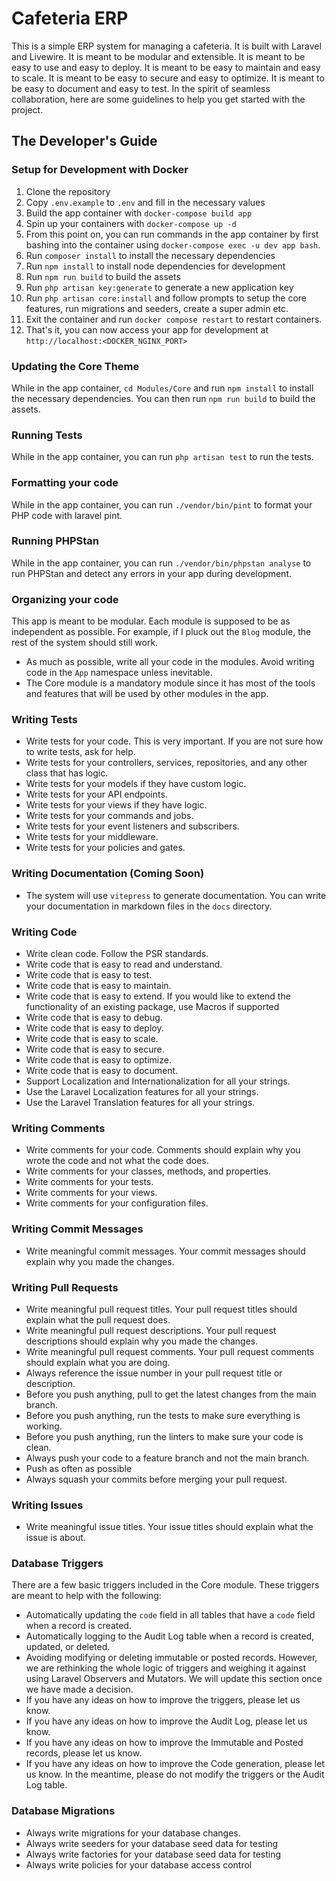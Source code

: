 # Cafeteria ERP
This is a simple ERP system for managing a cafeteria. It is built with Laravel and Livewire.
It is meant to be modular and extensible. It is meant to be easy to use and easy to deploy. It is meant to be easy to maintain and easy to scale. It is meant to be easy to secure and easy to optimize. It is meant to be easy to document and easy to test.
In the spirit of seamless collaboration, here are some guidelines to help you get started with the project.

## The Developer's Guide
### Setup for Development with Docker
1. Clone the repository
2. Copy `.env.example` to `.env` and fill in the necessary values
3. Build the app container with `docker-compose build app`
4. Spin up your containers with `docker-compose up -d`
5. From this point on, you can run commands in the app container by first bashing into the container using `docker-compose exec -u dev app bash`.
6. Run `composer install` to install the necessary dependencies
7. Run `npm install` to install node dependencies for development
8. Run `npm run build` to build the assets
9. Run `php artisan key:generate` to generate a new application key
10. Run `php artisan core:install` and follow prompts to setup the core features, run migrations and seeders, create a super admin etc.
11. Exit the container and run `docker compose restart` to restart containers.
12. That's it, you can now access your app for development at `http://localhost:<DOCKER_NGINX_PORT>`

### Updating the Core Theme
While in the app container, `cd Modules/Core` and run `npm install` to install the necessary dependencies. You can then run `npm run build` to build the assets.

### Running Tests
While in the app container, you can run `php artisan test` to run the tests.

### Formatting your code
While in the app container, you can run `./vendor/bin/pint` to format your PHP code with laravel pint.

### Running PHPStan
While in the app container, you can run `./vendor/bin/phpstan analyse` to run PHPStan and detect any errors in your app during development.

### Organizing your code
This app is meant to be modular. Each module is supposed to be as independent as possible. For example, if I pluck out the `Blog` module, the rest of the system should still work.
* As much as possible, write all your code in the modules. Avoid writing code in the `App` namespace unless inevitable.
* The Core module is a mandatory module since it has most of the tools and features that will be used by other modules in the app.

### Writing Tests
* Write tests for your code. This is very important. If you are not sure how to write tests, ask for help.
* Write tests for your controllers, services, repositories, and any other class that has logic.
* Write tests for your models if they have custom logic.
* Write tests for your API endpoints.
* Write tests for your views if they have logic.
* Write tests for your commands and jobs.
* Write tests for your event listeners and subscribers.
* Write tests for your middleware.
* Write tests for your policies and gates.

### Writing Documentation (Coming Soon)
* The system will use `vitepress` to generate documentation. You can write your documentation in markdown files in the `docs` directory.

### Writing Code
* Write clean code. Follow the PSR standards.
* Write code that is easy to read and understand.
* Write code that is easy to test.
* Write code that is easy to maintain.
* Write code that is easy to extend. If you would like to extend the functionality of an existing package, use Macros if supported
* Write code that is easy to debug.
* Write code that is easy to deploy.
* Write code that is easy to scale.
* Write code that is easy to secure.
* Write code that is easy to optimize.
* Write code that is easy to document.
* Support Localization and Internationalization for all your strings.
* Use the Laravel Localization features for all your strings.
* Use the Laravel Translation features for all your strings.

### Writing Comments
* Write comments for your code. Comments should explain why you wrote the code and not what the code does.
* Write comments for your classes, methods, and properties.
* Write comments for your tests.
* Write comments for your views.
* Write comments for your configuration files.

### Writing Commit Messages
* Write meaningful commit messages. Your commit messages should explain why you made the changes.

### Writing Pull Requests
* Write meaningful pull request titles. Your pull request titles should explain what the pull request does.
* Write meaningful pull request descriptions. Your pull request descriptions should explain why you made the changes.
* Write meaningful pull request comments. Your pull request comments should explain what you are doing.
* Always reference the issue number in your pull request title or description.
* Before you push anything, pull to get the latest changes from the main branch.
* Before you push anything, run the tests to make sure everything is working.
* Before you push anything, run the linters to make sure your code is clean.
* Always push your code to a feature branch and not the main branch.
* Push as often as possible
* Always squash your commits before merging your pull request.

### Writing Issues
* Write meaningful issue titles. Your issue titles should explain what the issue is about.

### Database Triggers
There are a few basic triggers included in the Core module. These triggers are meant to help with the following:
* Automatically updating the `code` field in all tables that have a `code` field when a record is created.
* Automatically logging to the Audit Log table when a record is created, updated, or deleted.
* Avoiding modifying or deleting immutable or posted records.
However, we are rethinking the whole logic of triggers and weighing it against using Laravel Observers and Mutators. We will update this section once we have made a decision.
* If you have any ideas on how to improve the triggers, please let us know.
* If you have any ideas on how to improve the Audit Log, please let us know.
* If you have any ideas on how to improve the Immutable and Posted records, please let us know.
* If you have any ideas on how to improve the Code generation, please let us know.
In the meantime, please do not modify the triggers or the Audit Log table.

### Database Migrations
* Always write migrations for your database changes.
* Always write seeders for your database seed data for testing
* Always write factories for your database seed data for testing
* Always write policies for your database access control